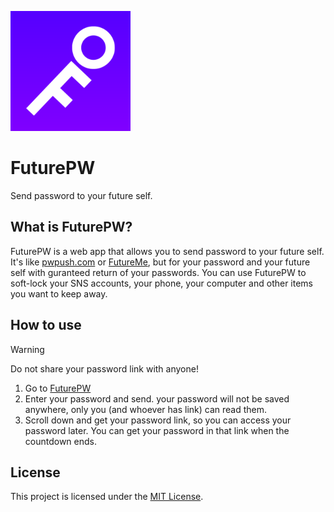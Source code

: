 [![FuturePW logo](static/android-chrome-192x192.png)](https://future-pw.toast.name/)

# FuturePW
Send password to your future self.

## What is FuturePW?

FuturePW is a web app that allows you to send password to your future self. It's like [pwpush.com](https://pwpush.com) or [FutureMe](https://www.futureme.org/), but for your password and your future self with guranteed return of your passwords. You can use FuturePW to soft-lock your SNS accounts, your phone, your computer and other items you want to keep away.

## How to use

> [!WARNING]  
> Do not share your password link with anyone!

1. Go to [FuturePW](https://futurepw.toast.name/)
2. Enter your password and send. your password will not be saved anywhere, only you (and whoever has link) can read them.
3. Scroll down and get your password link, so you can access your password later. You can get your password in that link when the countdown ends.

## License

This project is licensed under the [MIT License](LICENSE).
